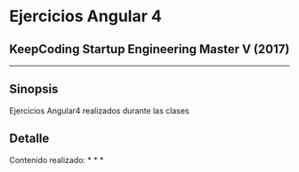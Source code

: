 # **Ejercicios Angular 4**
## **KeepCoding Startup Engineering Master V (2017)**

- - -

## **Sinopsis**
Ejercicios Angular4 realizados durante las clases

## **Detalle**
Contenido realizado:
* 
* 
* 
